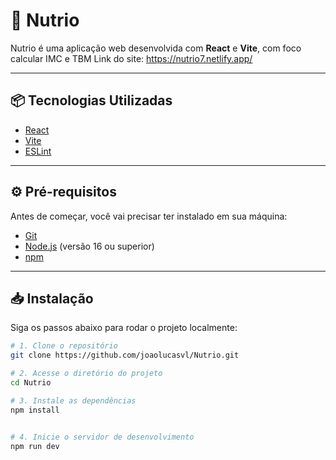# 🥗 Nutrio

Nutrio é uma aplicação web desenvolvida com **React** e **Vite**, com foco calcular IMC e TBM
Link do site: https://nutrio7.netlify.app/

---

## 📦 Tecnologias Utilizadas

- [React](https://reactjs.org/)
- [Vite](https://vitejs.dev/)
- [ESLint](https://eslint.org/)

---

## ⚙️ Pré-requisitos

Antes de começar, você vai precisar ter instalado em sua máquina:

- [Git](https://git-scm.com/)
- [Node.js](https://nodejs.org/) (versão 16 ou superior)
- [npm](https://www.npmjs.com/)

---

## 📥 Instalação

Siga os passos abaixo para rodar o projeto localmente:

```bash
# 1. Clone o repositório
git clone https://github.com/joaolucasvl/Nutrio.git

# 2. Acesse o diretório do projeto
cd Nutrio

# 3. Instale as dependências
npm install


# 4. Inicie o servidor de desenvolvimento
npm run dev

